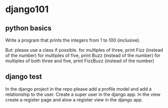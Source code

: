 # django101

## python basics
Write a program that prints the integers from   1   to   100   (inclusive).

But:
  please use a class if possible.
  for multiples of three,   print   Fizz     (instead of the number)
  for multiples of five,   print   Buzz     (instead of the number)
  for multiples of both three and five,   print   FizzBuzz     (instead of the number)

## django test

In the django project in the repo please add a profile model and add a relationship to the user.
Create a super user in the django app.
In the view create a register page and alow a register view in the django app.
